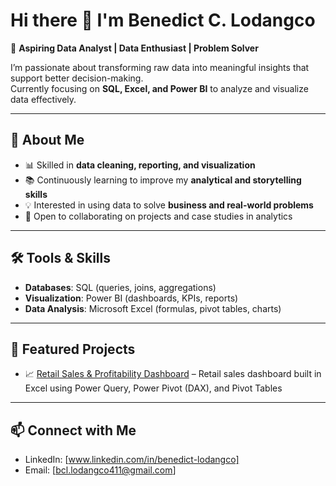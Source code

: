 # Hi there 👋 I'm Benedict C. Lodangco

🎯 **Aspiring Data Analyst | Data Enthusiast | Problem Solver**

I’m passionate about transforming raw data into meaningful insights that support better decision-making.  
Currently focusing on **SQL, Excel, and Power BI** to analyze and visualize data effectively.  

---

## 🔎 About Me
- 📊 Skilled in **data cleaning, reporting, and visualization**  
- 📚 Continuously learning to improve my **analytical and storytelling skills**  
- 💡 Interested in using data to solve **business and real-world problems**  
- 🤝 Open to collaborating on projects and case studies in analytics  

---

## 🛠️ Tools & Skills
- **Databases**: SQL (queries, joins, aggregations)  
- **Visualization**: Power BI (dashboards, KPIs, reports)  
- **Data Analysis**: Microsoft Excel (formulas, pivot tables, charts)  

---

## 📂 Featured Projects
- 📈 [Retail Sales & Profitability Dashboard](https://github.com/BenedictLodangco/Retail-Sales-Dashboard-Excel.git) – Retail sales dashboard built in Excel using Power Query, Power Pivot (DAX), and Pivot Tables

---

## 📫 Connect with Me
- LinkedIn: [www.linkedin.com/in/benedict-lodangco] 
- Email: [bcl.lodangco411@gmail.com] 

